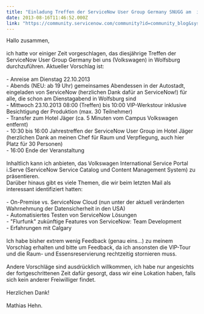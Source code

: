 ```yaml
---
title: "Einladung Treffen der ServiceNow User Group Germany SNUGG am  in Wolfsburg"
date: 2013-08-16T11:46:52.000Z
link: "https://community.servicenow.com/community?id=community_blog&sys_id=66ad26a9dbd0dbc01dcaf3231f9619ac"
---
```

<p>Hallo zusammen,<br /><br />ich hatte vor einiger Zeit vorgeschlagen, das diesjährige Treffen der ServiceNow User Group Germany bei uns (Volkswagen) in Wolfsburg durchzuführen. Aktueller Vorschlag ist:<br /><br />- Anreise am Dienstag 22.10.2013<br />- Abends (NEU: ab 19 Uhr) gemeinsames Abendessen in der Autostadt, eingeladen von ServiceNow (herzlichen Dank dafür an ServiceNow!) für alle, die schon am Dienstagabend in Wolfsburg sind<br />- Mittwoch 23.10.2013 08:00 (Treffen) bis 10:00 VIP-Werkstour inklusive Besichtigung der Produktion (max. 30 Teilnehmer)<br />- Transfer zum Hotel Jäger (ca. 5 Minuten vom Campus Volkswagen entfernt)<br />- 10:30 bis 16:00 Jahrestreffen der ServiceNow User Group im Hotel Jäger (herzlichen Dank an meinen Chef für Raum und Verpflegung, auch hier Platz für 30 Personen)<br />- 16:00 Ende der Veranstaltung<br /><br />Inhaltlich kann ich anbieten, das Volkswagen International Service Portal i.Serve (ServiceNow Service Catalog und Content Management System) zu präsentieren.<br />Darüber hinaus gibt es viele Themen, die wir beim letzten Mail als interessant identifiziert hatten:<br /><br />- On-Premise vs. ServiceNow Cloud (nun unter der aktuell veränderten Wahrnehmung der Datensicherheit in den USA)<br />- Automatisiertes Testen von ServiceNow Lösungen<br />- "Flurfunk" zukünftige Features von ServiceNow: Team Development<br />- Erfahrungen mit Calgary<br /><br />Ich habe bisher extrem wenig Feedback (genau eins...) zu meinem Vorschlag erhalten und bitte um Feedback, da ich ansonsten die VIP-Tour und die Raum- und Essensreservierung rechtzeitig stornieren muss.<br /><br />Andere Vorschläge sind ausdrücklich willkommen, ich habe nur angesichts der fortgeschrittenen Zeit dafür gesorgt, dass wir eine Lokation haben, falls sich kein anderer Freiwilliger findet.<br /><br />Herzlichen Dank!<br /><br />Mathias Hehn.</p>